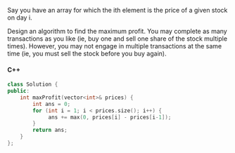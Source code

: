 Say you have an array for which the ith element is the price of a given stock on day i.

Design an algorithm to find the maximum profit. You may complete as many transactions as you like (ie, buy one and sell one share of the stock multiple times). However, you may not engage in multiple transactions at the same time (ie, you must sell the stock before you buy again).

#### C++

```cpp
class Solution {
public:
    int maxProfit(vector<int>& prices) {
        int ans = 0;  
        for (int i = 1; i < prices.size(); i++) {
             ans += max(0, prices[i] - prices[i-1]);
        }
        return ans;
    }
};
```
